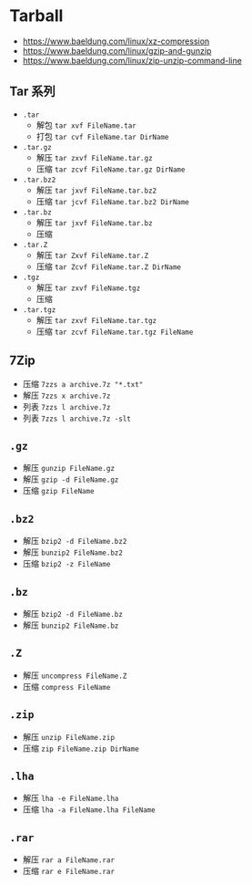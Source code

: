 # Tarball

- https://www.baeldung.com/linux/xz-compression
- https://www.baeldung.com/linux/gzip-and-gunzip
- https://www.baeldung.com/linux/zip-unzip-command-line

## **Tar** 系列

- `.tar`
  - 解包 `tar xvf FileName.tar`
  - 打包 `tar cvf FileName.tar DirName`
- `.tar.gz`
  - 解压 `tar zxvf FileName.tar.gz`
  - 压缩 `tar zcvf FileName.tar.gz DirName`
- `.tar.bz2`
  - 解压 `tar jxvf FileName.tar.bz2`
  - 压缩 `tar jcvf FileName.tar.bz2 DirName`
- `.tar.bz`
  - 解压 `tar jxvf FileName.tar.bz`
  - 压缩
- `.tar.Z`
  - 解压 `tar Zxvf FileName.tar.Z`
  - 压缩 `tar Zcvf FileName.tar.Z DirName`
- `.tgz`
  - 解压 `tar zxvf FileName.tgz`
  - 压缩
- `.tar.tgz`
  - 解压 `tar zxvf FileName.tar.tgz`
  - 压缩 `tar zcvf FileName.tar.tgz FileName`

## **7Zip**

- 压缩 `7zzs a archive.7z "*.txt"`
- 解压 `7zzs x archive.7z`
- 列表 `7zzs l archive.7z`
- 列表 `7zzs l archive.7z -slt`

## `.gz`

- 解压 `gunzip FileName.gz`
- 解压 `gzip -d FileName.gz`
- 压缩 `gzip FileName`

## `.bz2`

- 解压 `bzip2 -d FileName.bz2`
- 解压 `bunzip2 FileName.bz2`
- 压缩 `bzip2 -z FileName`

## `.bz`

- 解压 `bzip2 -d FileName.bz`
- 解压 `bunzip2 FileName.bz`

## `.Z`

- 解压 `uncompress FileName.Z`
- 压缩 `compress FileName`

## `.zip`

- 解压 `unzip FileName.zip`
- 压缩 `zip FileName.zip DirName`

## `.lha`

- 解压 `lha -e FileName.lha`
- 压缩 `lha -a FileName.lha FileName`

## `.rar`

- 解压 `rar a FileName.rar`
- 压缩 `rar e FileName.rar`
